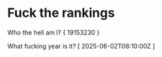 # Fuck the rankings

Who the hell am I?
{ 19153230 }

What fucking year is it?
[ 2025-06-02T08:10:00Z ]
